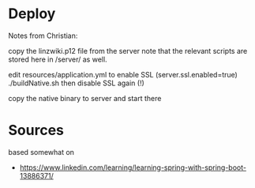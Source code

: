 
# Deploy
Notes from Christian:

copy the linzwiki.p12 file from the server
note that the relevant scripts are stored here in /server/ as well.

edit resources/application.yml to enable SSL (server.ssl.enabled=true)
./buildNative.sh
then disable SSL again (!)

copy the native binary to server and start there

# Sources

based somewhat on
* https://www.linkedin.com/learning/learning-spring-with-spring-boot-13886371/

